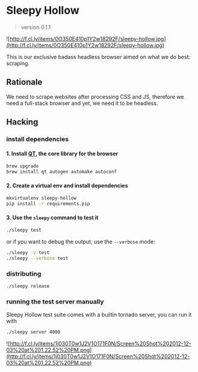 # Sleepy Hollow
> version 0.1.1

![http://f.cl.ly/items/0O350E410p1Y2w18292F/sleepy-hollow.jpg](http://f.cl.ly/items/0O350E410p1Y2w18292F/sleepy-hollow.jpg)

This is our exclusive badass headless browser aimed on what we do
best: scraping.


## Rationale

We need to scrape websites after processing CSS and JS, therefore we
need a full-stack browser and yet, we need it to be headless.

## Hacking

### install dependencies

#### 1. Install [QT](http://qt-project.org/doc/qt-4.8/qtwebkit.html), the core library for the browser

```bash
brew upgrade
brew install qt autogen automake autoconf
```

#### 2. Create a virtual env and install dependencies

```bash
mkvirtualenv sleepy-hollow
pip install -r requirements.pip
```

#### 3. Use the `sleepy` command to test it

```bash
./sleepy test
```

or if you want to debug the output, use the `--verbose` mode:

```bash
./sleepy -v test
./sleepy --verbose test
```

### distributing

```bash
./sleepy release
```

### running the test server manually

Sleepy Hollow test suite comes with a builtin tornado server, you can
run it with

```bash
./sleepy server 4000
```

![http://f.cl.ly/items/1j030T0w1J2V1O171F0N/Screen%20Shot%202012-12-03%20at%201.22.52%20PM.png](http://f.cl.ly/items/1j030T0w1J2V1O171F0N/Screen%20Shot%202012-12-03%20at%201.22.52%20PM.png)
